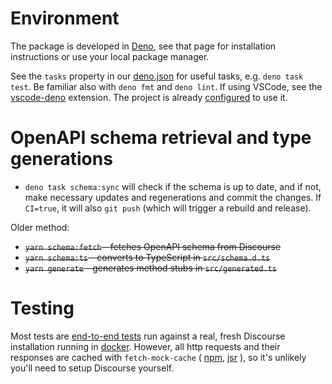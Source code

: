 # Environment

The package is developed in [Deno](https://deno.com/), see that page for
installation instructions or use your local package manager.

See the `tasks` property in our [deno.json](./deno.json) for useful tasks, e.g.
`deno task test`. Be familiar also with `deno fmt` and `deno lint`. If using
VSCode, see the
[vscode-deno](https://marketplace.visualstudio.com/items?itemName=denoland.vscode-deno)
extension. The project is already [configured](./.vscode/settings.json) to use
it.

# OpenAPI schema retrieval and type generations

- `deno task schema:sync` will check if the schema is up to date, and if not,
  make necessary updates and regenerations and commit the changes. If `CI=true`,
  it will also `git push` (which will trigger a rebuild and release).

Older method:

- ~~`yarn schema:fetch` - fetches OpenAPI schema from Discourse~~
- ~~`yarn schema:ts` - converts to TypeScript in `src/schema.d.ts`~~
- ~~`yarn generate` - generates method stubs in `src/generated.ts`~~

# Testing

Most tests are [end-to-end tests](./tests/e2e/) run against a real, fresh
Discourse installation running in [docker](./tests/docker/). However, all http
requests and their responses are cached with `fetch-mock-cache` (
[npm](https://www.npmjs.com/package/fetch-mock-cache),
[jsr](https://jsr.io/@gadicc/fetch-mock-cache) ), so it's unlikely you'll need
to setup Discourse yourself.
